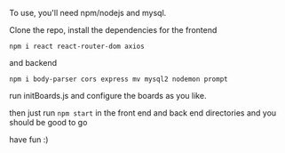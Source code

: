 To use, you'll need npm/nodejs and mysql.

Clone the repo, install the dependencies for the frontend
```
npm i react react-router-dom axios
```
and backend
```
npm i body-parser cors express mv mysql2 nodemon prompt
```
run initBoards.js and configure the boards as you like.

then just run ```npm start``` in the front end and back end directories and you should be good to go

have fun :)